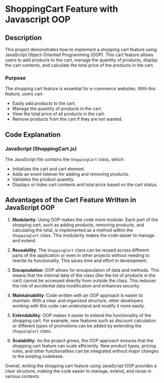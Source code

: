 # ShoppingCart Feature with Javascript OOP

## Description

This project demonstrates how to implement a shopping cart feature using JavaScript Object-Oriented Programming (OOP). This cart feature allows users to add products to the cart, manage the quantity of products, display the cart contents, and calculate the total price of the products in the cart.


### Purpose

The shopping cart feature is essential for e-commerce websites. With this feature, users can:
- Easily add products to the cart.
- Manage the quantity of products in the cart.
- View the total price of all products in the cart.
- Remove products from the cart if they are not wanted.


## Code Explanation

### JavaScript (ShoppingCart.js)

The JavaScript file contains the `ShoppingCart` class, which:

- Initializes the cart and cart element.
- Adds an event listener for adding and removing products.
- Validates the product quantity.
- Displays or hides cart contents and total price based on the cart status.


## Advantages of the Cart Feature Written in JavaScript OOP

1. **Modularity**: Using OOP makes the code more modular. Each part of the shopping cart, such as adding products, removing products, and calculating the total, is implemented as a method within the `ShoppingCart` class. This modularity makes the code easier to manage and extend.

2. **Reusability**: The `ShoppingCart` class can be reused across different parts of the application or even in other projects without needing to rewrite its functionality. This saves time and effort in development.

3. **Encapsulation**: OOP allows for encapsulation of data and methods. This means that the internal data of the class (like the list of products in the cart) cannot be accessed directly from outside the class. This reduces the risk of accidental data modification and enhances security.

4. **Maintainability**: Code written with an OOP approach is easier to maintain. With a clear and organized structure, other developers working with this code can understand and modify it more easily.

5. **Extendability**: OOP makes it easier to extend the functionality of the shopping cart. For example, new features such as discount calculation or different types of promotions can be added by extending the `ShoppingCart` class.

6. **Scalability**: As the project grows, the OOP approach ensures that the shopping cart feature can scale efficiently. New product types, pricing rules, and other functionalities can be integrated without major changes to the existing codebase.

Overall, writing the shopping cart feature using JavaScript OOP provides a clear structure, making the code easier to manage, extend, and reuse in various contexts.
